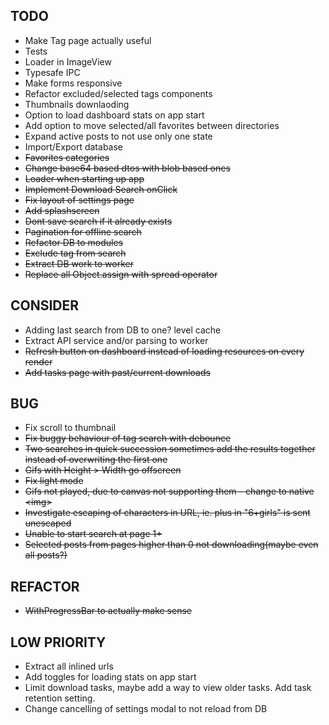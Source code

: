 ## TODO

- Make Tag page actually useful
- Tests
- Loader in ImageView
- Typesafe IPC
- Make forms responsive
- Refactor excluded/selected tags components
- Thumbnails downlaoding
- Option to load dashboard stats on app start
- Add option to move selected/all favorites between directories
- Expand active posts to not use only one state
- Import/Export database
- ~~Favorites categories~~
- ~~Change base64 based dtos with blob based ones~~
- ~~Loader when starting up app~~
- ~~Implement Download Search onClick~~
- ~~Fix layout of settings page~~
- ~~Add splashscreen~~
- ~~Dont save search if it already exists~~
- ~~Pagination for offline search~~
- ~~Refactor DB to modules~~
- ~~Exclude tag from search~~
- ~~Extract DB work to worker~~
- ~~Replace all Object.assign with spread operator~~

## CONSIDER

- Adding last search from DB to one? level cache
- Extract API service and/or parsing to worker
- ~~Refresh button on dashboard instead of loading resources on every render~~
- ~~Add tasks page with past/current downloads~~

## BUG

- Fix scroll to thumbnail
- ~~Fix buggy behaviour of tag search with debounce~~
- ~~Two searches in quick succession sometimes add the results together instead of overwriting the first one~~
- ~~Gifs with Height > Width go offscreen~~
- ~~Fix light mode~~
- ~~Gifs not played, due to canvas not supporting them - change to native \<img\>~~
- ~~Investigate escaping of characters in URL, ie. plus in "6+girls" is sent unescaped~~
- ~~Unable to start search at page 1+~~
- ~~Selected posts from pages higher than 0 not downloading(maybe even all posts?)~~

## REFACTOR

- ~~WithProgressBar to actually make sense~~

## LOW PRIORITY

- Extract all inlined urls
- Add toggles for loading stats on app start
- Limit download tasks, maybe add a way to view older tasks. Add task retention setting.
- Change cancelling of settings modal to not reload from DB